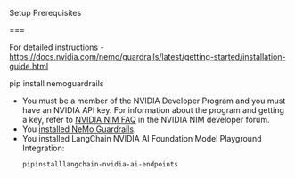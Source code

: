 Setup Prerequisites

=== 

For detailed instructions - https://docs.nvidia.com/nemo/guardrails/latest/getting-started/installation-guide.html

pip install nemoguardrails


* You must be a member of the NVIDIA Developer Program and you must have an NVIDIA API key. For information about the program and getting a key, refer to [NVIDIA NIM FAQ](https://forums.developer.nvidia.com/t/nvidia-nim-faq/300317/1) in the NVIDIA NIM developer forum.
* You [installed NeMo Guardrails](https://docs.nvidia.com/nemo/guardrails/latest/getting-started/installation-guide.html).
* You installed LangChain NVIDIA AI Foundation Model Playground Integration:
  ```
  pipinstalllangchain-nvidia-ai-endpoints
  ```
